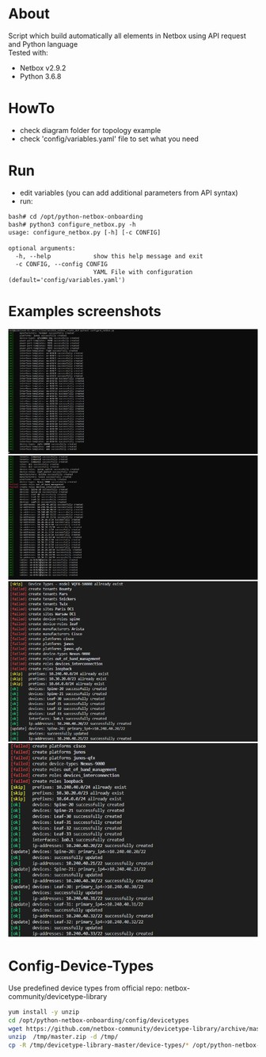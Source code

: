 # About
Script which build automatically all elements in Netbox using API request and Python language<br>
Tested with:<br>
- Netbox v2.9.2
- Python 3.6.8 

# HowTo
- check diagram folder for topology example
- check 'config/variables.yaml' file to set what you need

# Run
- edit variables (you can add additional parameters from API syntax)
- run:<br>

```console
bash# cd /opt/python-netbox-onboarding
bash# python3 configure_netbox.py -h
usage: configure_netbox.py [-h] [-c CONFIG]

optional arguments:
  -h, --help            show this help message and exit
  -c CONFIG, --config CONFIG
                        YAML File with configuration (default='config/variables.yaml')
```

# Examples screenshots
![Example1](doc/img/example_2.png)
![Example2](doc/img/example_1.png)
![Example3](doc/img/Screenshot_3.png)
![Example4](doc/img/Screenshot_4.png)


# Config-Device-Types
Use predefined device types from official repo: netbox-community/devicetype-library
```bash
yum install -y unzip
cd /opt/python-netbox-onboarding/config/devicetypes
wget https://github.com/netbox-community/devicetype-library/archive/master.zip -O /tmp/master.zip
unzip  /tmp/master.zip -d /tmp/
cp -R /tmp/devicetype-library-master/device-types/* /opt/python-netbox-onboarding/config/devicetypes
```
